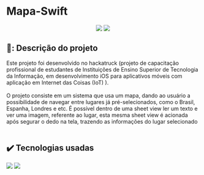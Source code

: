 # Mapa-Swift
<p align="center">
    <img src="https://img.shields.io/badge/STATUS-FINALIZADO-white?style=for-the-badge&labelColor=black"/>
    <img src="https://img.shields.io/github/last-commit/Samuel-045/Mapa-Swift?style=for-the-badge"/>
</p>

<h2>📝: Descrição do projeto</h2>
Este projeto foi desenvolvido no hackatruck (projeto de capacitação profissional de estudantes de Instituições de Ensino Superior de Tecnologia da Informação, em desenvolvimento iOS para aplicativos móveis com aplicação em Internet das Coisas (IoT) ).<br><br>
O projeto consiste em um sistema que usa um mapa, dando ao usuário a possibilidade de navegar entre lugares já pré-selecionados, como o Brasil, Espanha, Londres e etc. É possível dentro de uma sheet view ler um texto e ver uma imagem,
referente ao lugar, esta mesma sheet view é acionada após segurar o dedo na tela, trazendo as informações do lugar selecionado<br><br>



<h2>✔️ Tecnologias usadas</h2>
<p>
  <img src="https://img.shields.io/badge/Swift-white?style=flat-square&logo=swift&logoColor=black"/>
  <img src="https://img.shields.io/badge/Xcode-white?style=flat-square&logo=xcode&logoColor=black"/>  
</p>
